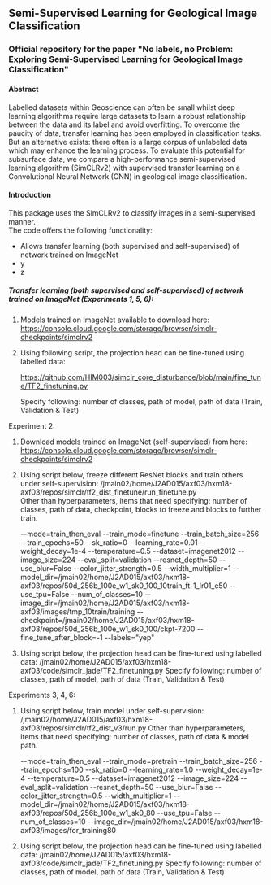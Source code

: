 ## Semi-Supervised Learning for Geological Image Classification
### Official repository for the paper "No labels, no Problem: Exploring Semi-Supervised Learning for Geological Image Classification"

#### Abstract
Labelled datasets within Geoscience can often be small whilst deep learning algorithms require large datasets to learn a robust relationship between the data and its label and avoid overfitting.  To overcome the paucity of data, transfer learning has been employed in classification tasks. But an alternative exists: there often is a large corpus of unlabeled data which may enhance the learning process.  To evaluate this potential for subsurface data, we compare a high-performance semi-supervised learning algorithm (SimCLRv2) with supervised transfer learning on a Convolutional Neural Network (CNN) in geological image classification. 

#### Introduction

This package uses the SimCLRv2 to classify images in a semi-supervised manner.  
The code offers the following functionality:
* Allows transfer learning (both supervised and self-supervised) of network trained on ImageNet
* y
* z


##### Transfer learning (both supervised and self-supervised) of network trained on ImageNet (Experiments 1, 5, 6):

1) Models trained on ImageNet available to download here: 
	https://console.cloud.google.com/storage/browser/simclr-checkpoints/simclrv2
	
2) Using following script, the projection head can be fine-tuned using labelled data:  

     https://github.com/HIM003/simclr_core_disturbance/blob/main/fine_tune/TF2_finetuning.py

     Specify following: number of classes, path of model, path of data (Train, Validation & Test)
	


Experiment 2:

1) Download models trained on ImageNet (self-supervised) from here: 
	https://console.cloud.google.com/storage/browser/simclr-checkpoints/simclrv2

2) Using script below, freeze different ResNet blocks and train others under self-supervision: 
	/jmain02/home/J2AD015/axf03/hxm18-axf03/repos/simclr/tf2_dist_finetune/run_finetune.py	
	Other than hyperparameters, items that need specifying: number of classes, path of data, checkpoint, blocks to freeze and blocks to further train.
	
	--mode=train_then_eval --train_mode=finetune --train_batch_size=256 --train_epochs=50 --sk_ratio=0 --learning_rate=0.01 --weight_decay=1e-4 --temperature=0.5 --dataset=imagenet2012 --image_size=224 --eval_split=validation --resnet_depth=50 --use_blur=False --color_jitter_strength=0.5 --width_multiplier=1 --model_dir=/jmain02/home/J2AD015/axf03/hxm18-axf03/repos/50d_256b_100e_w1_sk0_100_10train_ft-1_lr01_e50 --use_tpu=False --num_of_classes=10 --image_dir=/jmain02/home/J2AD015/axf03/hxm18-axf03/images/tmp_10train/training --checkpoint=/jmain02/home/J2AD015/axf03/hxm18-axf03/repos/50d_256b_100e_w1_sk0_100/ckpt-7200 --fine_tune_after_block=-1 --labels="yep"
	
3) Using script below, the projection head can be fine-tuned using labelled data: 
	/jmain02/home/J2AD015/axf03/hxm18-axf03/code/simclr_jade/TF2_finetuning.py 
	Specify following: number of classes, path of model, path of data (Train, Validation & Test)


Experiments 3, 4, 6:

1) Using script below, train model under self-supervision: 
	/jmain02/home/J2AD015/axf03/hxm18-axf03/repos/simclr/tf2_dist_v3/run.py	
	Other than hyperparameters, items that need specifying: number of classes, path of data & model path.	
	
	--mode=train_then_eval --train_mode=pretrain --train_batch_size=256 --train_epochs=100 --sk_ratio=0 --learning_rate=1.0 --weight_decay=1e-4 --temperature=0.5 --dataset=imagenet2012 --image_size=224 --eval_split=validation --resnet_depth=50 --use_blur=False --color_jitter_strength=0.5 --width_multiplier=1 --model_dir=/jmain02/home/J2AD015/axf03/hxm18-axf03/repos/50d_256b_100e_w1_sk0_80 --use_tpu=False --num_of_classes=10 --image_dir=/jmain02/home/J2AD015/axf03/hxm18-axf03/images/for_training80
	
2) Using script below, the projection head can be fine-tuned using labelled data: 
	/jmain02/home/J2AD015/axf03/hxm18-axf03/code/simclr_jade/TF2_finetuning.py 
	Specify following: number of classes, path of model, path of data (Train, Validation & Test)

